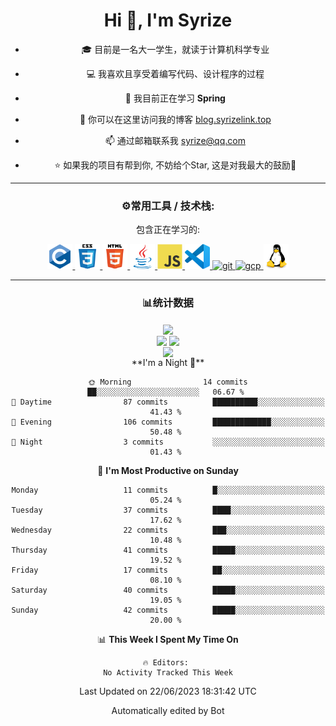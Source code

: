 <h1 align="center">Hi 👋, I'm Syrize</h1>

<div align="center">
  
- 🎓 目前是一名大一学生，就读于计算机科学专业

- 💻 我喜欢且享受着编写代码、设计程序的过程

- 🌱 我目前正在学习 **Spring**

- 📝 你可以在这里访问我的博客 [blog.syrizelink.top](https://blog.syrizelink.top/)

- 📫 通过邮箱联系我 [syrize@qq.com](syrize@qq.com)

- ⭐ 如果我的项目有帮到你, 不妨给个Star, 这是对我最大的鼓励🎉
</div>


------


<h3 align="center">⚙️常用工具 / 技术栈:</h3>
<p align="center">包含正在学习的:</p>
<p align="center"> 
  <a href="https://www.w3schools.com/c/" target="_blank" rel="noreferrer"> 
    <img src="https://raw.githubusercontent.com/devicons/devicon/master/icons/c/c-original.svg" alt="cplusplus" width="40" height="40"/> 
  </a> 
  
  <a href="https://www.w3schools.com/css/" target="_blank" rel="noreferrer"> 
    <img src="https://raw.githubusercontent.com/devicons/devicon/master/icons/css3/css3-original-wordmark.svg" alt="css3" width="40" height="40"/> 
  </a> 
  
  <a href="https://www.w3.org/html/" target="_blank" rel="noreferrer"> 
    <img src="https://raw.githubusercontent.com/devicons/devicon/master/icons/html5/html5-original-wordmark.svg" alt="html5" width="40" height="40"/> 
  </a> 
  
  <a href="https://www.java.com" target="_blank" rel="noreferrer"> 
    <img src="https://raw.githubusercontent.com/devicons/devicon/master/icons/java/java-original.svg" alt="java" width="40" height="40"/> 
  </a> 
  
  <a href="https://developer.mozilla.org/en-US/docs/Web/JavaScript" target="_blank" rel="noreferrer"> 
    <img src="https://raw.githubusercontent.com/devicons/devicon/master/icons/javascript/javascript-original.svg" alt="javascript" width="40" height="40"/> 
  </a> 
  
  <a href="https://code.visualstudio.com/" target="_blank" rel="noreferrer"> 
    <img src="https://raw.githubusercontent.com/devicons/devicon/master/icons/vscode/vscode-original.svg" alt="VisualStudio" width="40" height="40"/> 
  </a> 
  
  <a href="https://git-scm.com/" target="_blank" rel="noreferrer"> 
    <img src="https://www.vectorlogo.zone/logos/git-scm/git-scm-icon.svg" alt="git" width="40" height="40"/> 
  </a> 
  
  <a href="https://cloud.google.com" target="_blank" rel="noreferrer"> 
    <img src="https://www.vectorlogo.zone/logos/google_cloud/google_cloud-icon.svg" alt="gcp" width="40" height="40"/> 
  </a> 
  
  <a href="https://www.linux.org/" target="_blank" rel="noreferrer"> 
    <img src="https://raw.githubusercontent.com/devicons/devicon/master/icons/linux/linux-original.svg" alt="linux" width="40" height="40"/> 
  </a> 
</p>


------


<h3 align="center">📊统计数据</h3>
<div align="center">
<a href="https://github.com/anuraghazra/github-readme-stats">
  <img align="center" src="https://github-readme-stats-flame-eight-63.vercel.app/api/top-langs/?username=syrizelink&layout=compact&theme=vue&locale=cn&count_private=true&hide_border=true&bg_color=FFFFFF" />
</a></div>
<div align="center">
<a>
  <img align="center" width=423 src="https://github-readme-stats-flame-eight-63.vercel.app/api?username=syrizelink&count_private=true&include_all_commits&cache_seconds=3600&show_icons=true&hide=contribs&theme=vue&locale=cn&hide_border=true&bg_color=FFFFFF" />
</a>

<a href="https://git.io/streak-stats">
  <img align="center" width=390 src="https://streak-stats.demolab.com?user=syrizelink&theme=vue&hide_border=true&locale=zh_Hans&date_format=%5BY.%5Dn.j&background=FFFFFF" />
</a><div>


<div align="center">
<a href="https://github.com/ashutosh00710/github-readme-activity-graph">
  <img align="center" src="https://github-readme-activity-graph.cyclic.app/graph?username=syrizelink&theme=github-light" />
</a>
<div/>
  
<div>
  <a>
    <!--START_SECTION:waka-->
**I'm a Night 🦉** 

```text
🌞 Morning                14 commits          ██░░░░░░░░░░░░░░░░░░░░░░░   06.67 % 
🌆 Daytime                87 commits          ██████████░░░░░░░░░░░░░░░   41.43 % 
🌃 Evening                106 commits         █████████████░░░░░░░░░░░░   50.48 % 
🌙 Night                  3 commits           ░░░░░░░░░░░░░░░░░░░░░░░░░   01.43 % 
```
📅 **I'm Most Productive on Sunday** 

```text
Monday                   11 commits          █░░░░░░░░░░░░░░░░░░░░░░░░   05.24 % 
Tuesday                  37 commits          ████░░░░░░░░░░░░░░░░░░░░░   17.62 % 
Wednesday                22 commits          ███░░░░░░░░░░░░░░░░░░░░░░   10.48 % 
Thursday                 41 commits          █████░░░░░░░░░░░░░░░░░░░░   19.52 % 
Friday                   17 commits          ██░░░░░░░░░░░░░░░░░░░░░░░   08.10 % 
Saturday                 40 commits          █████░░░░░░░░░░░░░░░░░░░░   19.05 % 
Sunday                   42 commits          █████░░░░░░░░░░░░░░░░░░░░   20.00 % 
```


📊 **This Week I Spent My Time On** 

```text
🔥 Editors: 
No Activity Tracked This Week
```


 Last Updated on 22/06/2023 18:31:42 UTC
<!--END_SECTION:waka-->
  </a>
<div/>
    <a align="center">
      Automatically edited by Bot
    </a>
